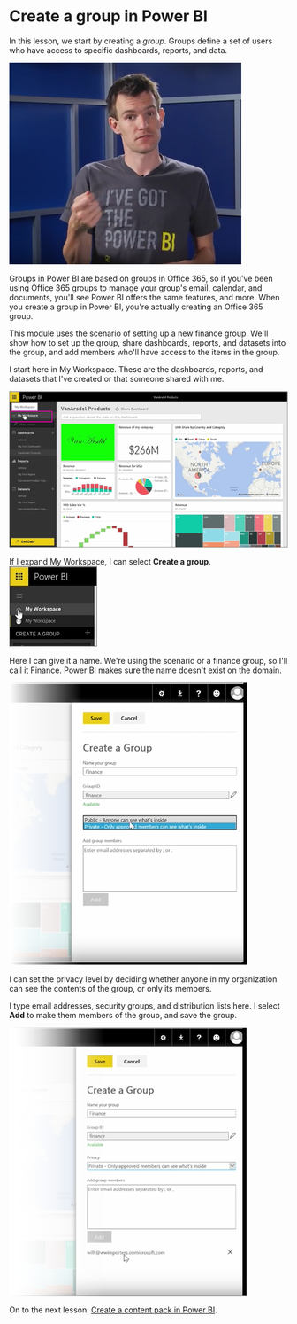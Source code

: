 <properties
   pageTitle="Create a group in Power BI"
   description="Create a group in Power BI"
   services="powerbi"
   documentationCenter=""
   authors="davidiseminger"
   manager="mblythe"
   editor=""
   tags=""
   featuredVideoId="meDUu1sFP3Q"/>

<tags
   ms.service="powerbi"
   ms.devlang="NA"
   ms.topic="article"
   ms.tgt_pltfrm="NA"
   ms.workload="powerbi"
   ms.date="02/18/2016"
   ms.author="v-jescoo"/>

# Create a group in Power BI

In this lesson, we start by creating a *group*. Groups define a set of users who have access to specific dashboards, reports, and data. 

![Share and collaborate in Power BI](./media/powerbi-learning-course6-article1/pbi_learn06_01Will.png)

Groups in Power BI are based on groups in Office 365, so if you've been using Office 365 groups to manage your group's email, calendar, and documents, you'll see Power BI offers the same features, and more. When you create a group in Power BI, you're actually creating an Office 365 group. 

This module uses the scenario of setting up a new finance group. We'll show how to set up the group, share dashboards, reports, and datasets into the group, and add members who'll have access to the items in the group.

I start here in My Workspace. These are the dashboards, reports, and datasets that I've created or that someone shared with me.

![Share and collaborate in Power BI](./media/powerbi-learning-course6-article1/pbi_learn06_01myworkspace.png)

If I expand My Workspace, I can select **Create a group**. 
![Share and collaborate in Power BI](./media/powerbi-learning-course6-article1/pbi_learn06_01expandMyWkspace.png)

Here I can give it a name. We're using the scenario or a finance group, so I'll call it Finance. Power BI makes sure the name doesn't exist on the domain. 

![Share and collaborate in Power BI](./media/powerbi-learning-course6-article1/pbi_learn06_01creategroupdialog.png)

I can set the privacy level by deciding whether anyone in my organization can see the contents of the group, or only its members. 

I type email addresses, security groups, and distribution lists here. I select **Add** to make them members of the group, and save the group.

![Share and collaborate in Power BI](./media/powerbi-learning-course6-article1/pbi_learn06_01savegroup.png)

On to the next lesson: [Create a content pack in Power BI](powerbi-learning-course6-article2.md).

